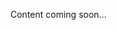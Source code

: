 <!--<meta>
{
    "title":"Overview",
    "description":"Learn more about sales, support, channels, and escolation at Packet",
    "date": "09/20/2019",
    "tag":["Sales", "Channels"]
}
</meta>-->
Content coming soon...
